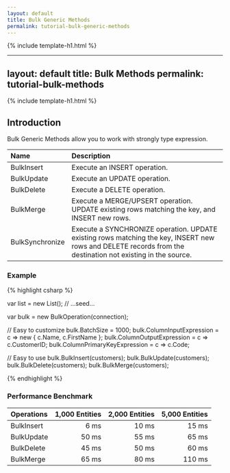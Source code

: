 ```yaml
---
layout: default
title: Bulk Generic Methods
permalink: tutorial-bulk-generic-methods
---
```


{% include template-h1.html %}

---
layout: default
title: Bulk Methods
permalink: tutorial-bulk-methods
---

{% include template-h1.html %}

## Introduction
Bulk Generic Methods allow you to work with strongly type expression.

| Name      | Description |
| :-------------- | :------------- |
| BulkInsert      | Execute an INSERT operation. |
| BulkUpdate      | Execute an UPDATE operation. |
| BulkDelete      | Execute a DELETE operation. |
| BulkMerge       | Execute a MERGE/UPSERT operation. UPDATE existing rows matching the key, and INSERT new rows. |
| BulkSynchronize | Execute a SYNCHRONIZE operation. UPDATE existing rows matching the key, INSERT new rows and DELETE records from the destination not existing in the source. |

### Example

{% highlight csharp %}

var list = new List<Customer>();
// ...seed...

var bulk = new BulkOperation<Customer>(connection);

// Easy to customize
bulk.BatchSize = 1000;
bulk.ColumnInputExpression = c => new { c.Name,  c.FirstName };
bulk.ColumnOutputExpression = c => c.CustomerID;
bulk.ColumnPrimaryKeyExpression = c => c.Code;

// Easy to use
bulk.BulkInsert(customers);
bulk.BulkUpdate(customers);
bulk.BulkDelete(customers);
bulk.BulkMerge(customers);

{% endhighlight %}

### Performance Benchmark

| Operations      | 1,000 Entities | 2,000 Entities | 5,000 Entities |
| :-------------- | -------------: | -------------: | -------------: |
| BulkInsert      | 6 ms           | 10 ms          | 15 ms          |
| BulkUpdate      | 50 ms          | 55 ms          | 65 ms          |
| BulkDelete      | 45 ms          | 50 ms          | 60 ms          |
| BulkMerge       | 65 ms          | 80 ms          | 110 ms         |

